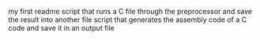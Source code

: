 my first readme
script that runs a C file through the preprocessor and save the result into another file
script that generates the assembly code of a C code and save it in an output file
